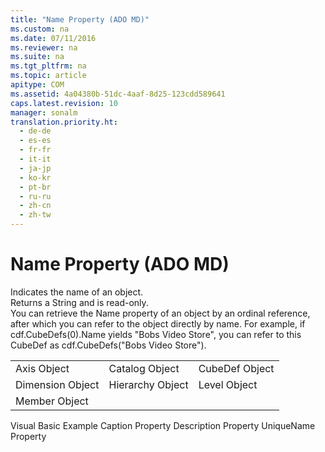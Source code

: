 ```yaml
---
title: "Name Property (ADO MD)"
ms.custom: na
ms.date: 07/11/2016
ms.reviewer: na
ms.suite: na
ms.tgt_pltfrm: na
ms.topic: article
apitype: COM
ms.assetid: 4a04380b-51dc-4aaf-8d25-123cdd589641
caps.latest.revision: 10
manager: sonalm
translation.priority.ht: 
  - de-de
  - es-es
  - fr-fr
  - it-it
  - ja-jp
  - ko-kr
  - pt-br
  - ru-ru
  - zh-cn
  - zh-tw
---
```

# Name Property (ADO MD)
<?xml version="1.0" encoding="utf-8"?>
<developerReferenceWithoutSyntaxDocument xmlns="http://ddue.schemas.microsoft.com/authoring/2003/5" xmlns:xlink="http://www.w3.org/1999/xlink" xmlns:xsi="http://www.w3.org/2001/XMLSchema-instance" xsi:schemaLocation="http://ddue.schemas.microsoft.com/authoring/2003/5 http://dduestorage.blob.core.windows.net/ddueschema/developer.xsd">
  <introduction>
    <para>Indicates the name of an object.</para>
  </introduction>
  <section>
    <title>Return Values</title>
    <content>
      <para>Returns a <languageKeyword>String</languageKeyword> and is read-only.</para>
    </content>
  </section>
  <languageReferenceRemarks>
    <content>
      <para>You can retrieve the <unmanagedCodeEntityReference>Name</unmanagedCodeEntityReference> property of an object by an ordinal reference, after which you can refer to the object directly by name. For example, if <codeInline>cdf.CubeDefs(0).Name</codeInline> yields "Bobs Video Store", you can refer to this <legacyLink xlink:href="feb2581c-fc41-471c-bb69-29f8a55fda70">CubeDef</legacyLink> as <codeInline>cdf.CubeDefs("Bobs Video Store")</codeInline>.</para>
    </content>
  </languageReferenceRemarks>
  <section>
    <title>Applies To</title>
    <content>
      <table xmlns:caps="http://schemas.microsoft.com/build/caps/2013/11">
        <tbody>
          <tr>
            <TD>
              <para>
                <link xlink:href="5f498c9a-b1e7-4e6e-9ae6-71eadaf9aada">Axis Object</link>
              </para>
            </TD>
            <TD>
              <para>
                <link xlink:href="11f6f896-d69c-44a4-94cd-d54c93140e4a">Catalog Object</link>
              </para>
            </TD>
            <TD>
              <para>
                <link xlink:href="feb2581c-fc41-471c-bb69-29f8a55fda70">CubeDef Object</link>
              </para>
            </TD>
          </tr>
          <tr>
            <TD>
              <para>
                <link xlink:href="66adbbd2-23a3-4c19-a91b-84c31309aa1b">Dimension Object</link>
              </para>
            </TD>
            <TD>
              <para>
                <link xlink:href="034af340-ac79-494e-ba5e-2b57da1cb9de">Hierarchy Object</link>
              </para>
            </TD>
            <TD>
              <para>
                <link xlink:href="37815869-ed30-45fd-9aea-0a986c1b305c">Level Object</link>
              </para>
            </TD>
          </tr>
          <tr>
            <TD>
              <para>
                <link xlink:href="3dedf755-0741-4c3f-8b4e-bff8ff8809c8">Member Object</link>
              </para>
            </TD>
            <TD>
              <para> </para>
            </TD>
            <TD>
              <para> </para>
            </TD>
          </tr>
        </tbody>
      </table>
    </content>
  </section>
  <relatedTopics>
<link xlink:href="3aae1107-2f81-413c-8eda-ef96c3df1b8a">Visual Basic Example</link>
<link xlink:href="d90763b8-ba3f-48f8-95b2-e6a0e52296e1">Caption Property</link>
<link xlink:href="6d626d35-0bf3-4f24-9934-ad9c9c91273a">Description Property</link>
<link xlink:href="5b977956-e252-4861-8425-f1aaf6b80130">UniqueName Property</link>
</relatedTopics>
</developerReferenceWithoutSyntaxDocument>